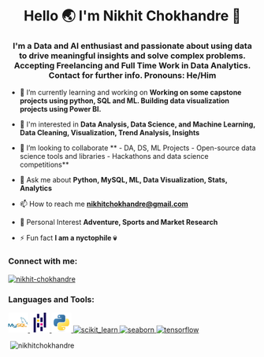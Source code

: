 <h1 align="center">Hello 🌏 
I'm Nikhit Chokhandre 🤖</h1>
<h3 align="center">I'm a Data and AI enthusiast and passionate about using data to drive meaningful insights and solve complex problems. 
Accepting Freelancing and Full Time Work in Data Analytics. Contact for further info. 
Pronouns: He/Him</h3>

- 🔭 I’m currently learning and working on **Working on some capstone projects using python, SQL and ML. Building data visualization projects using Power BI.**

- 👀 I'm interested in **Data Analysis, Data Science, and Machine Learning, Data Cleaning, Visualization, Trend Analysis, Insights**

- 🤝 I’m looking to collaborate
   ** - DA, DS, ML Projects
      - Open-source data science tools and libraries
      - Hackathons and data science competitions**

- 💬 Ask me about **Python, MySQL, ML, Data Visualization, Stats, Analytics**

- 📫 How to reach me **nikhitchokhandre@gmail.com**

- 👀 Personal Interest **Adventure, Sports and Market Research**

- ⚡ Fun fact **I am a nyctophile 💀**

<h3 align="left">Connect with me:</h3>
<p align="left">
<a href="https://linkedin.com/in/nikhit-chokhandre" target="blank"><img align="center" src="https://raw.githubusercontent.com/rahuldkjain/github-profile-readme-generator/master/src/images/icons/Social/linked-in-alt.svg" alt="nikhit-chokhandre" height="30" width="40" /></a>
</p>

<h3 align="left">Languages and Tools:</h3>
<p align="left"> <a href="https://www.mysql.com/" target="_blank" rel="noreferrer"> <img src="https://raw.githubusercontent.com/devicons/devicon/master/icons/mysql/mysql-original-wordmark.svg" alt="mysql" width="40" height="40"/> </a> <a href="https://pandas.pydata.org/" target="_blank" rel="noreferrer"> <img src="https://raw.githubusercontent.com/devicons/devicon/2ae2a900d2f041da66e950e4d48052658d850630/icons/pandas/pandas-original.svg" alt="pandas" width="40" height="40"/> </a> <a href="https://www.python.org" target="_blank" rel="noreferrer"> <img src="https://raw.githubusercontent.com/devicons/devicon/master/icons/python/python-original.svg" alt="python" width="40" height="40"/> </a> <a href="https://scikit-learn.org/" target="_blank" rel="noreferrer"> <img src="https://upload.wikimedia.org/wikipedia/commons/0/05/Scikit_learn_logo_small.svg" alt="scikit_learn" width="40" height="40"/> </a> <a href="https://seaborn.pydata.org/" target="_blank" rel="noreferrer"> <img src="https://seaborn.pydata.org/_images/logo-mark-lightbg.svg" alt="seaborn" width="40" height="40"/> </a> <a href="https://www.tensorflow.org" target="_blank" rel="noreferrer"> <img src="https://www.vectorlogo.zone/logos/tensorflow/tensorflow-icon.svg" alt="tensorflow" width="40" height="40"/> </a> </p>

<p>&nbsp;<img align="center" src="https://github-readme-stats.vercel.app/api?username=nikhitchokhandre&show_icons=true&locale=en" alt="nikhitchokhandre" /></p>
